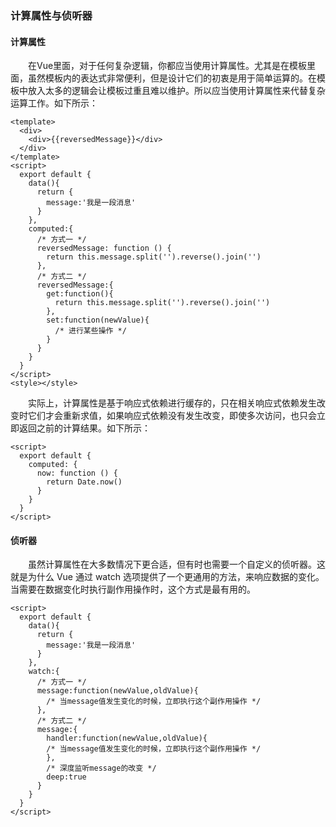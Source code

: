 ### 计算属性与侦听器
#### 计算属性
&emsp;&emsp;在Vue里面，对于任何复杂逻辑，你都应当使用计算属性。尤其是在模板里面，虽然模板内的表达式非常便利，但是设计它们的初衷是用于简单运算的。在模板中放入太多的逻辑会让模板过重且难以维护。所以应当使用计算属性来代替复杂运算工作。如下所示：
```vue
<template>
  <div>
    <div>{{reversedMessage}}</div>
  </div>
</template>
<script>
  export default {
    data(){
      return {
        message:'我是一段消息'
      }
    },
    computed:{
      /* 方式一 */
      reversedMessage: function () {
        return this.message.split('').reverse().join('')
      },
      /* 方式二 */
      reversedMessage:{
        get:function(){
          return this.message.split('').reverse().join('')
        },
        set:function(newValue){
          /* 进行某些操作 */
        }
      }
    }
  }
</script>
<style></style>
```
&emsp;&emsp;实际上，计算属性是基于响应式依赖进行缓存的，只在相关响应式依赖发生改变时它们才会重新求值，如果响应式依赖没有发生改变，即使多次访问，也只会立即返回之前的计算结果。如下所示：
```vue
<script>
  export default {
    computed: {
      now: function () {
        return Date.now()
      }
    }
  }
</script>
```
#### 侦听器
&emsp;&emsp;虽然计算属性在大多数情况下更合适，但有时也需要一个自定义的侦听器。这就是为什么 Vue 通过 watch 选项提供了一个更通用的方法，来响应数据的变化。当需要在数据变化时执行副作用操作时，这个方式是最有用的。
```vue
<script>
  export default {
    data(){
      return {
        message:'我是一段消息'
      }
    },
    watch:{
      /* 方式一 */
      message:function(newValue,oldValue){
        /* 当message值发生变化的时候，立即执行这个副作用操作 */
      },
      /* 方式二 */
      message:{
        handler:function(newValue,oldValue){
        /* 当message值发生变化的时候，立即执行这个副作用操作 */
        },
        /* 深度监听message的改变 */
        deep:true
      }
    }
  }
</script>
```
